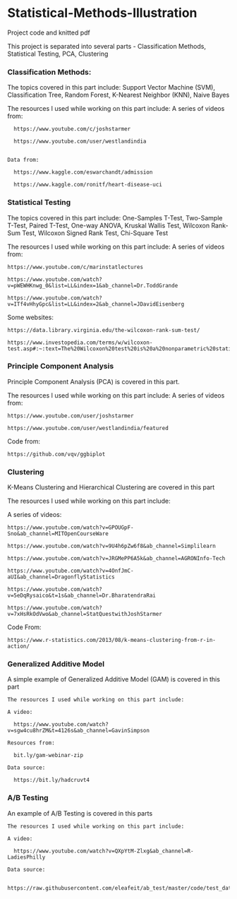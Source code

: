 # Statistical-Methods-Illustration
Project code and knitted pdf

This project is separated into several parts - Classification Methods, Statistical Testing, PCA, Clustering

### Classification Methods:
  The topics covered in this part include:
    Support Vector Machine (SVM),
    Classification Tree,
    Random Forest,
    K-Nearest Neighbor (KNN),
    Naive Bayes

  The resources I used while working on this part include:
    A series of videos from:

      https://www.youtube.com/c/joshstarmer

      https://www.youtube.com/user/westlandindia


    Data from:

      https://www.kaggle.com/eswarchandt/admission

      https://www.kaggle.com/ronitf/heart-disease-uci

### Statistical Testing
  The topics covered in this part include:
    One-Samples T-Test,
    Two-Sample T-Test,
    Paired T-Test,
    One-way ANOVA,
    Kruskal Wallis Test,
    Wilcoxon Rank-Sum Test,
    Wilcoxon Signed Rank Test,
    Chi-Square Test

  The resources I used while working on this part include:
    A series of videos from:

    https://www.youtube.com/c/marinstatlectures

    https://www.youtube.com/watch?v=pWEWHKnwg_0&list=LL&index=1&ab_channel=Dr.ToddGrande

    https://www.youtube.com/watch?v=ITf4vHhyGpc&list=LL&index=2&ab_channel=JDavidEisenberg

   Some websites:

    https://data.library.virginia.edu/the-wilcoxon-rank-sum-test/

    https://www.investopedia.com/terms/w/wilcoxon-test.asp#:~:text=The%20Wilcoxon%20test%20is%20a%20nonparametric%20statistical%20test,from%20one%20another%20in%20a%20statistically%20significant%20manner.

### Principle Component Analysis
  Principle Component Analysis (PCA) is covered in this part.

   The resources I used while working on this part include:
    A series of videos from:

    https://www.youtube.com/user/joshstarmer

    https://www.youtube.com/user/westlandindia/featured

   Code from:

    https://github.com/vqv/ggbiplot

### Clustering
  K-Means Clustering and Hierarchical Clustering are covered in this part

   The resources I used while working on this part include:

   A series of videos:

    https://www.youtube.com/watch?v=GPOUGpF-Sno&ab_channel=MITOpenCourseWare

    https://www.youtube.com/watch?v=9U4h6pZw6f8&ab_channel=Simplilearn

    https://www.youtube.com/watch?v=JRGMePP6A5k&ab_channel=AGRONInfo-Tech

    https://www.youtube.com/watch?v=4OnfJmC-aUI&ab_channel=DragonflyStatistics

    https://www.youtube.com/watch?v=5eDqRysaico&t=1s&ab_channel=Dr.BharatendraRai

    https://www.youtube.com/watch?v=7xHsRkOdVwo&ab_channel=StatQuestwithJoshStarmer


   Code From:

    https://www.r-statistics.com/2013/08/k-means-clustering-from-r-in-action/

### Generalized Additive Model
  A simple example of Generalized Additive Model (GAM) is covered in this part

    The resources I used while working on this part include:

    A video:

      https://www.youtube.com/watch?v=sgw4cu8hrZM&t=4126s&ab_channel=GavinSimpson

    Resources from:

      bit.ly/gam-webinar-zip

    Data source:

      https://bit.ly/hadcruvt4

### A/B Testing
  An example of A/B Testing is covered in this parts

    The resources I used while working on this part include:

    A video:

      https://www.youtube.com/watch?v=QXpYtM-Zlxg&ab_channel=R-LadiesPhilly

    Data source:

      https://raw.githubusercontent.com/eleafeit/ab_test/master/code/test_data.csv
